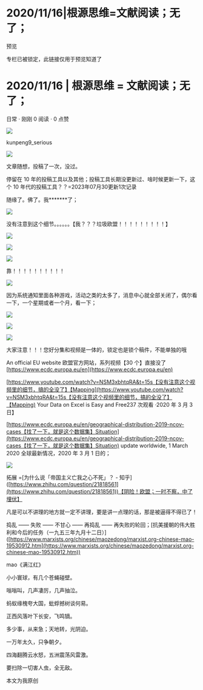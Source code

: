 # 2020/11/16|根源思维=文献阅读；无了；
   预览 

专栏已被锁定，此链接仅用于预览知道了

# 2020/11/16 | 根源思维 = 文献阅读；无了；

日常 · 刚刚 0 阅读 · 0 点赞

![](https://i1.hdslb.com/bfs/face/694fd91336ee7fbfe3c26040c13526a78266a85b.jpg)

kunpeng9_serious

![](https://i0.hdslb.com/bfs/article/cd04e1f32145138d15b5aa552f7a022c6acdf60d.png@1320w_770h.webp)

文章随想，投稿了一次，没过。

停留在 10 年的投稿工具以及其他；投稿工具长期没更新过、啥时候更新一下，这个 10 年代的投稿工具？？=2023年07月30更新1次记录

随缘了。佛了。我\*\*\*\*\*\*\*了；

![](https://i0.hdslb.com/bfs/article/84b9dbf02bd5d38690b7ae5f4ed76a1b0c36a320.png@1320w_870h.webp)

没有注意到这个细节。。。。。。【我？？？垃圾欧盟！！！！！！！！！】

![](https://i0.hdslb.com/bfs/article/da988d982ef0a86cedaa1c046092141beaaae31d.png@1320w_1286h.webp)

![](https://i0.hdslb.com/bfs/article/bedbf5c07d42a26967b77bcd75864b0156e1b74f.png@1320w_1234h.webp)

![](https://i0.hdslb.com/bfs/article/e4874299494c11079f1f780b33bbe23a16061d2f.png@1320w_1018h.webp)

靠！！！！！！！！！！  

![](https://i0.hdslb.com/bfs/article/1cd502c783c5e77ef36cc130394a11e8432cc183.png@1320w_1060h.webp)

因为系统通知里面各种游戏，活动之类的太多了，消息中心就全部关闭了，偶尔看一下，一个星期或者一个月，看一下；

![](https://i0.hdslb.com/bfs/article/0735f5a96c4de6fe3e45ef0c879796997bac6fc0.png@1320w_820h.webp)

![](https://i0.hdslb.com/bfs/article/ac897623c3c12ccfd42fb9fac381f4692cdb1c9a.png@1320w_1260h.webp)

![](https://i0.hdslb.com/bfs/article/6833ed7d0e1081a3847e3460c5979f5370ec91f0.png@1320w_712h.webp)

大家注意！！！您好分集和视频是一体的，锁定也是锁个稿件，不能单独的哦

An official EU website 欧盟官方网站，系列视频【30 个】直接没了[https://www.ecdc.europa.eu/en](https://www.ecdc.europa.eu/en)

[https://www.youtube.com/watch?v=NSM3xbhtqRA&t=15s【没有注意这个视频里的细节，搞的全没了】【Mapping](https://www.youtube.com/watch?v=NSM3xbhtqRA&t=15s【没有注意这个视频里的细节，搞的全没了】【Mapping) Your Data on Excel is Easy and Free237 次观看 ·2020 年 3 月 3 日】

[https://www.ecdc.europa.eu/en/geographical-distribution-2019-ncov-cases【找了一下，就是这个数据集】Situation](https://www.ecdc.europa.eu/en/geographical-distribution-2019-ncov-cases【找了一下，就是这个数据集】Situation) update worldwide, 1 March 2020 全球最新情况，2020 年 3 月 1 日的；

![](https://i0.hdslb.com/bfs/article/d0d58906bcca1457bcc3742ea9bea49f9ec7d2e6.png@1320w_1232h.webp)


拓展 =\[为什么说「帝国主义亡我之心不死」？ - 知乎]([https://www.zhihu.com/question/21818561](https://www.zhihu.com/question/21818561))【阴险！欧盟；一时不察，中了埋伏】

凡是可以不讲理的地方就一定不讲理，要是讲一点理的话，那是被逼得不得已了！

捣乱 —— 失败 —— 不甘心 —— 再捣乱 —— 再失败的轮回；\[抗美援朝的伟大胜利和今后的任务（一九五三年九月十二日）]([https://www.marxists.org/chinese/maozedong/marxist.org-chinese-mao-19530912.htm](https://www.marxists.org/chinese/maozedong/marxist.org-chinese-mao-19530912.htm))

mao《满江红》

小小寰球，有几个苍蝇碰壁。

嗡嗡叫，几声凄厉，几声抽泣。

蚂蚁缘槐夸大国，蚍蜉撼树谈何易。

正西风落叶下长安，飞鸣镝。

多少事，从来急；天地转，光阴迫。

一万年太久，只争朝夕。

四海翻腾云水怒，五洲震荡风雷激。

要扫除一切害人虫，全无敌。

本文为我原创
